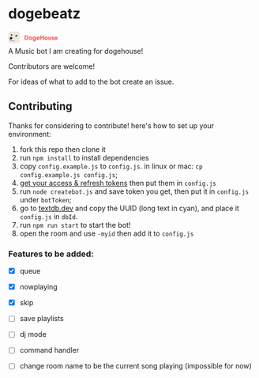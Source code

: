 # dogebeatz 
<a href="https://dogehouse.tv/u/dogebeatz">
  <img align="left" alt="dogebeatz | dogehouse" width="100px" src="https://raw.githubusercontent.com/benawad/dogehouse/staging/.redesign-assets/dogehouse_logo.svg" />
</a>

<br>

A Music bot I am creating for dogehouse!

Contributors are welcome!

For ideas of what to add to the bot create an issue.

## Contributing	

Thanks for considering to contribute! here's how to set up your environment:

1. fork this repo then clone it
2. run `npm install` to install dependencies
3. copy `config.example.js` to `config.js`. in linux or mac: `cp config.example.js config.js`;
4. [get your access & refresh tokens](https://moonstone.folf.party/#/main/main/general/tokens) then put them in `config.js`
5. run `node createbot.js` and save token you get, then put it in `config.js` under `botToken`;
6. go to [textdb.dev](https://textdb.dev) and copy the UUID (long text in cyan), and place it `config.js` in `dbId`.
7. run `npm run start` to start the bot!
8. open the room and use `-myid` then add it to `config.js`

### Features to be added:

- [x] queue
- [x] nowplaying
- [x] skip
- [ ] save playlists
- [ ] dj mode
- [ ] command handler
- [ ] change room name to be the current song playing (impossible for now)

